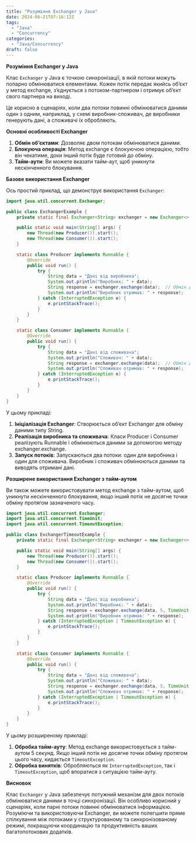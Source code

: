 ```yaml
---
title: "Розуміння Exchanger у Java"
date: 2024-06-21T07:16:12Z
tags:
  - "Java"
  - "Concurrency"
categories:
  - "Java/Concurrency"
draft: false
---
```


**Розуміння Exchanger у Java**

Клас `Exchanger` у Java є точкою синхронізації, в якій потоки можуть попарно обмінюватися елементами. Кожен потік передає якийсь об’єкт у метод exchange, з’єднується з потоком-партнером і отримує об’єкт свого партнера на виході.

Це корисно в сценаріях, коли два потоки повинні обмінюватися даними один з одним, наприклад, у схемі виробник-споживач, де виробники генерують дані, а споживачі їх обробляють.

**Основні особливості Exchanger**

1. **Обмін об’єктами**: Дозволяє двом потокам обмінюватися даними.
2. **Блокуюча операція**: Метод exchange є блокуючою операцією, тобто він чекатиме, доки інший потік буде готовий до обміну.
3. **Тайм-аути**: Ви можете вказати тайм-аут, щоб уникнути нескінченного блокування.

**Базове використання Exchanger**

Ось простий приклад, що демонструє використання `Exchanger`:

```java
import java.util.concurrent.Exchanger;

public class ExchangerExample {
    private static final Exchanger<String> exchanger = new Exchanger<>();

    public static void main(String[] args) {
        new Thread(new Producer()).start();
        new Thread(new Consumer()).start();
    }

    static class Producer implements Runnable {
        @Override
        public void run() {
            try {
                String data = "Дані від виробника";
                System.out.println("Виробник: " + data);
                String response = exchanger.exchange(data);  // Обмін даними зі споживачем
                System.out.println("Виробник отримав: " + response);
            } catch (InterruptedException e) {
                e.printStackTrace();
            }
        }
    }

    static class Consumer implements Runnable {
        @Override
        public void run() {
            try {
                String data = "Дані від споживача";
                System.out.println("Споживач: " + data);
                String response = exchanger.exchange(data);  // Обмін даними з виробником
                System.out.println("Споживач отримав: " + response);
            } catch (InterruptedException e) {
                e.printStackTrace();
            }
        }
    }
}
```

У цьому прикладі:

1. **Ініціалізація Exchanger**: Створюється об’єкт Exchanger для обміну даними типу String.
2. **Реалізація виробника та споживача**: Класи Producer і Consumer реалізують Runnable і обмінюються даними за допомогою методу exchanger.exchange.
3. **Запуск потоків**: Запускаються два потоки: один для виробника і один для споживача. Виробник і споживач обмінюються даними та виводять отримані дані.

**Розширене використання Exchanger з тайм-аутом**

Ви також можете використовувати метод exchange з тайм-аутом, щоб уникнути нескінченного блокування, якщо інший потік не досягне точки обміну протягом зазначеного часу.

```java
import java.util.concurrent.Exchanger;
import java.util.concurrent.TimeUnit;
import java.util.concurrent.TimeoutException;

public class ExchangerTimeoutExample {
    private static final Exchanger<String> exchanger = new Exchanger<>();

    public static void main(String[] args) {
        new Thread(new Producer()).start();
        new Thread(new Consumer()).start();
    }

    static class Producer implements Runnable {
        @Override
        public void run() {
            try {
                String data = "Дані від виробника";
                System.out.println("Виробник: " + data);
                String response = exchanger.exchange(data, 5, TimeUnit.SECONDS);  // Обмін даними з тайм-аутом
                System.out.println("Виробник отримав: " + response);
            } catch (InterruptedException | TimeoutException e) {
                e.printStackTrace();
            }
        }
    }

    static class Consumer implements Runnable {
        @Override
        public void run() {
            try {
                String data = "Дані від споживача";
                System.out.println("Споживач: " + data);
                String response = exchanger.exchange(data, 5, TimeUnit.SECONDS);  // Обмін даними з тайм-аутом
                System.out.println("Споживач отримав: " + response);
            } catch (InterruptedException | TimeoutException e) {
                e.printStackTrace();
            }
        }
    }
}
```

У цьому розширеному прикладі:

1. **Обробка тайм-ауту**: Метод exchange використовується з тайм-аутом 5 секунд. Якщо інший потік не досягне точки обміну протягом цього часу, кидається `TimeoutException`.
2. **Обробка винятків**: Обробляються як `InterruptedException`, так і `TimeoutException`, щоб впоратися з ситуацією тайм-ауту.

**Висновок**

Клас `Exchanger` у Java забезпечує потужний механізм для двох потоків обмінюватися даними в точці синхронізації. Він особливо корисний у сценаріях, коли парні потоки повинні обмінюватися інформацією. Розуміючи та використовуючи Exchanger, ви можете полегшити пряме спілкування між потоками у структурованому та синхронізованому режимі, покращуючи координацію та продуктивність ваших багатопотокових додатків.
